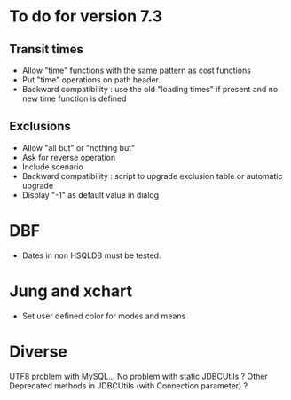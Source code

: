 # To do for version 7.3


## Transit times
- Allow "time" functions with the same pattern as cost functions
- Put "time" operations on path header.
- Backward compatibility : use the old "loading times" if present and no new time function is defined

## Exclusions
- Allow "all but" or "nothing but"
- Ask for reverse operation
- Include scenario
- Backward compatibility : script to upgrade exclusion table or automatic upgrade
- Display "-1" as default value in dialog

# DBF

- Dates in non HSQLDB must be tested.
  
# Jung and xchart
- Set user defined color for modes and means


# Diverse
UTF8 problem with MySQL...
No problem with static JDBCUtils ?
Other Deprecated methods in JDBCUtils (with Connection parameter) ?